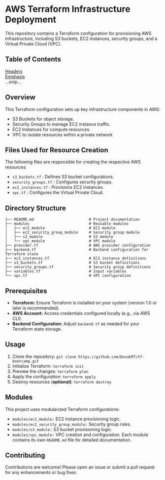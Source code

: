 # **AWS Terraform Infrastructure Deployment**
This repository contains a Terraform configuration for provisioning AWS infrastructure, including S3 buckets, EC2 instances, security groups, and a Virtual Private Cloud (VPC).


## **Table of Contents**
[Headers](#headers)  
[Emphasis](#emphasis)  
...snip...    
<a name="headers"/>


## **Overview**
This Terraform configuration sets up key infrastructure components in AWS:
- S3 Buckets for object storage.
- Security Groups to manage EC2 instance traffic.
- EC2 Instances for compute resources.
- VPC to isolate resources within a private network


## **Files Used for Resource Creation**
The following files are responsible for creating the respective AWS resources:

- `s3_buckets.tf` : Defines S3 bucket configurations.
- `security_groups.tf` : Configures security groups.
- `ec2_instances.tf` : Provisions EC2 instances.
- `vpc.tf` : Configures the Virtual Private Cloud.


## **Directory Structure**
```
├── README.md                         # Project documentation
├── modules                           # Reusable modules
│   ├── ec2_module                    # EC2 module
│   ├── ec2_security_group_module     # Security group module
│   ├── s3_module                     # S3 module
│   └── vpc_module                    # VPC module
├── provider.tf                       # AWS provider configuration
├── backend.tf                        # Backend configuration for Terraform state
├── ec2_instances.tf                  # EC2 instance definitions
├── s3_buckets.tf                     # S3 bucket definitions
├── security_groups.tf                # Security group definitions
├── variables.tf                      # Input variables
└── vpc.tf                            # VPC configuration
```

## **Prerequisites**
- **Terraform:** Ensure Terraform is installed on your system (version 1.0 or later is recommended).
- **AWS Account:** Access credentials configured locally (e.g., via AWS CLI).
- **Backend Configuration:** Adjust `backend.tf` as needed for your Terraform state storage.


## **Usage**
1. Clone the repository:
   ```git clone https://github.com/DovakPT/tf-bootcamp.git```
2. Initialize Terraform:
   ```terraform init```
3. Preview the changes:
   ```terraform plan```
4. Apply the configuration:
   ```terraform apply```
5. Destroy resources (**optional)**:
   ```terraform destroy```


## **Modules**
This project uses modularized Terraform configurations:
- `modules/ec2_module:` EC2 instance provisioning logic.
- `modules/ec2_security_group_module:` Security group rules.
- `modules/s3_module:` S3 bucket provisioning logic.
- `modules/vpc_module:` VPC creation and configuration.
Each module contains its own `README.md` file for detailed documentation.


## **Contributing**
Contributions are welcome! Please open an issue or submit a pull request for any enhancements or bug fixes.
